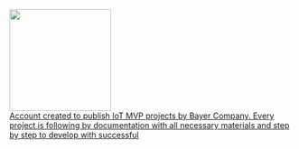 <div align="left">
  <a href="https://github.com/Internet-of-Bayer"/>
  <img height="180em" src="https://github-readme-stats.vercel.app/api?username=Internet-of-Bayer&show_icons=true&theme=tokyonight&include_all_commits=true&count_private=true"/>
</div>

<div> 
  Account created to publish IoT MVP projects by Bayer Company. Every project is following by documentation with all necessary materials and step by step to develop with successful
</div>
